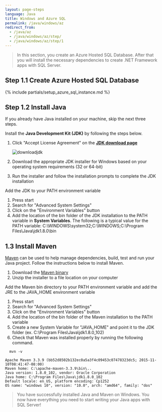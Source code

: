 ```yaml
---
layout: page-steps
language: Java
title: Windows and Azure SQL
permalink: /java/windows/az
redirect_from:
  - /java/az
  - /java/windows/az/step/
  - /java/windows/az/step/1
---
```


> In this section, you create an Azure Hosted SQL Database. After that you will install the necessary dependencies to create .NET Framework apps with SQL Server. 

## Step 1.1 Create Azure Hosted SQL Database

{% include partials/setup_azure_sql_instance.md %}

## Step 1.2 Install Java

If you already have Java installed on your machine, skip the next three steps.

Install the **Java Development Kit (JDK)** by following the steps below.

1. Click "Accept License Agreement" on the [**JDK download page**](http://www.oracle.com/technetwork/java/javase/downloads/jdk8-downloads-2133151.html)

    ![downloadjdk](https://sqlchoice.blob.core.windows.net/sqlchoice/static/images/jdk_windows_license.JPG "downloadjdk")

2. Download the appropriate JDK installer for Windows based on your operating system requirements (32 or 64-bit) 
3. Run the installer and follow the installation prompts to complete the JDK installation

Add the JDK to your PATH environment variable

1. Press start
2. Search for "Advanced System Settings"
3. Click on the "Environment Variables" button
4. Add the location of the bin folder of the JDK installation to the PATH variable in **System Variables**. The following is a typical value for the PATH variable: C:\WINDOWS\system32;C:\WINDOWS;C:\Program Files\Java\jdk1.8.0\bin

## 1.3 Install Maven

[Maven](https://maven.apache.org/) can be used to help manage dependencies, build, test and run your Java project. Follow the instructions below to install Maven.

1. Download the [Maven binary](http://www-us.apache.org/dist/maven/maven-3/3.5.2/binaries/apache-maven-3.5.2-bin.zip)
2. Unzip the installer to a file location on your computer

Add the Maven bin directory to your PATH environment variable and add the JRE to the JAVA_HOME environment variable

1. Press start 
2. Search for "Advanced System Settings" 
3. Click on the "Environment Variables" button 
4. Add the location of the bin folder of the Maven installation to the PATH variable 
5. Create a new System Variable for "JAVA_HOME" and point it to the JDK folder (ex. C:\Program Files\Java\jdk1.8.0_102)
6. Check that Maven was installed properly by running the following command.

```terminal
  mvn -v
```

```results
Apache Maven 3.3.9 (bb52d8502b132ec0a5a3f4c09453c07478323dc5; 2015-11-10T08:41:47-08:00)
Maven home: C:\apache-maven-3.3.9\bin\..
Java version: 1.8.0_102, vendor: Oracle Corporation
Java home: C:\Program Files\Java\jdk1.8.0_102
Default locale: en_US, platform encoding: Cp1252
OS name: "windows 10", version: "10.0", arch: "amd64", family: "dos"
```

> You have successfully installed Java and Maven on Windows. You now have everything you need to start writing your Java apps with SQL Server!
